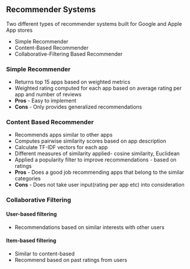 ## Recommender Systems

Two different types of recommender systems built for Google and Apple App stores
- Simple Recommender
- Content-Based Recommender
- Collaborative-Filtering Based Recommender

### Simple Recommender

- Returns top 15 apps based on weighted metrics 
- Weighted rating computed for each app based on average rating per app and number of reviews 
- **Pros** - Easy to implement
- **Cons** -  Only provides generalized recommendations

### Content Based Recommender
- Recommends apps similar to other apps
- Computes pairwise similarity scores based on app description 
- Calculate TF-IDF vectors for each app
- Different measures of similarity applied- cosine similarity, Euclidean
- Applied a popularity filter to improve recommendations - based on ratings 
- **Pros** - Does a good job recommending apps that belong to the similar categories 
- **Cons** - Does not take user input(rating per app etc) into consideration

### Collaborative Filtering
#### User-based filtering
- Recommendations based on similar interests with other users

#### Item-based filtering 
- Similar to content-based 
- Recommend based on past ratings from users
